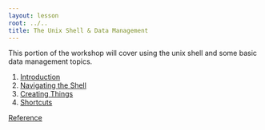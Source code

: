 ```yaml
---
layout: lesson
root: ../..
title: The Unix Shell & Data Management
---
```


This portion of the workshop will cover using the unix shell and some basic data
management topics.

<div class="toc" markdown="1">

1.  [Introduction](00-intro.html)
2.  [Navigating the Shell](01-exploring.html)
3.  [Creating Things](02-creating.html)
4.  [Shortcuts](03-shortcuts.html)

[Reference](../ref/01-shell.html)

</div>
